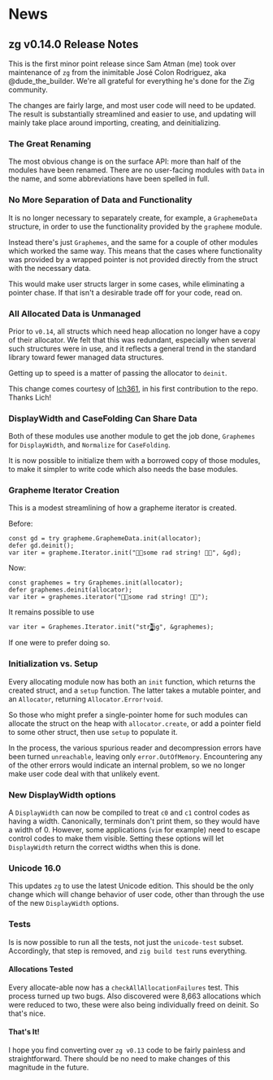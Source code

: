# News

## zg v0.14.0 Release Notes

This is the first minor point release since Sam Atman (me) took over
maintenance of `zg` from the inimitable José Colon Rodriguez, aka
@dude_the_builder.  We're all grateful for everything he's done for
the Zig community.

The changes are fairly large, and most user code will need to be updated.
The result is substantially streamlined and easier to use, and updating
will mainly take place around importing, creating, and deinitializing.

### The Great Renaming

The most obvious change is on the surface API: more than half of the modules
have been renamed.  There are no user-facing modules with `Data` in the name,
and some abbreviations have been spelled in full.

### No More Separation of Data and Functionality

It is no longer necessary to separately create, for example, a `GraphemeData`
structure, in order to use the functionality provided by the `grapheme`
module.

Instead there's just `Graphemes`, and the same for a couple of other modules
which worked the same way.  This means that the cases where functionality
was provided by a wrapped pointer is not provided directly from the struct
with the necessary data.

This would make user structs larger in some cases, while eliminating a
pointer chase.  If that isn't a desirable trade off for your code,
read on.

### All Allocated Data is Unmanaged

Prior to `v0.14`, all structs which need heap allocation no longer
have a copy of their allocator.  We felt that this was redundant,
especially when several such structures were in use, and it reflects
a general trend in the standard library toward fewer managed data
structures.

Getting up to speed is a matter of passing the allocator to `deinit`.

This change comes courtesy of [lch361](https://lch361.net), in his
first contribution to the repo.  Thanks Lich!

### DisplayWidth and CaseFolding Can Share Data

Both of these modules use another module to get the job done, `Graphemes`
for `DisplayWidth`, and `Normalize` for `CaseFolding`.

It is now possible to initialize them with a borrowed copy of those
modules, to make it simpler to write code which also needs the base
modules.

### Grapheme Iterator Creation

This is a modest streamlining of how a grapheme iterator is created.

Before:

```zig
const gd = try grapheme.GraphemeData.init(allocator);
defer gd.deinit();
var iter = grapheme.Iterator.init("🤘🏻some rad string! 🤘🏿", &gd);
```

Now:

```zig
const graphemes = try Graphemes.init(allocator);
defer graphemes.deinit(allocator);
var iter = graphemes.iterator("🤘🏻some rad string! 🤘🏿");
```

It remains possible to use

```zig
var iter = Graphemes.Iterator.init("stri̵̢̡̡̡̨̧̡̨̡̡̡̨̫̗̗̱̳̼̖͚͉̩̬̬͚̟̣̮̬̙̖̗͇̮͓̻̫͍͎͉͎̹̩̗͖͈̙̻̭̝̭̼̙̯̪͚̙͉͎͎͖̥̹͈̫͍̹͓̘̙͎͖̝̦͎̤̼̹͕͈̪̙̪̯̯͙̝͈͕̬̪̗̭͎͖̟͚̦̣̘͙̞̮̹̙͚̼̤̟͉̭͔̩͍͔͈̯͎̘͎̭̥̖̜͙̖̖͍̼͙͎͚̦̮̹̞̺͍̳̖̹̼̲̠̩̰̳͂̌̈́̓̄͋̇̎͜͜͠ͅͅͅͅng", &graphemes);
```

If one were to prefer doing so.

### Initialization vs. Setup

Every allocating module now has both an `init` function, which
returns the created struct, and a `setup` function.  The latter
takes a mutable pointer, and an `Allocator`, returning
`Allocator.Error!void`.

So those who might prefer a single-pointer home for such modules
can allocate the struct on the heap with `allocator.create`, or
add a pointer field to some other struct, then use `setup` to
populate it.

In the process, the various spurious reader and decompression errors
have been turned `unreachable`, leaving only `error.OutOfMemory`.
Encountering any of the other errors would indicate an internal problem,
so we no longer make user code deal with that unlikely event.

### New DisplayWidth options

A `DisplayWidth` can now be compiled to treat `c0` and `c1` control codes
as having a width.  Canonically, terminals don't print them, so they would
have a width of 0.  However, some applications (`vim` for example) need to
escape control codes to make them visible.  Setting these options will let
`DisplayWidth` return the correct widths when this is done.

### Unicode 16.0

This updates `zg` to use the latest Unicode edition.  This should be
the only change which will change behavior of user code, other than through
the use of the new `DisplayWidth` options.

### Tests

Is is now possible to run all the tests, not just the `unicode-test` subset.
Accordingly, that step is removed, and `zig build test` runs everything.

#### Allocations Tested

Every allocate-able now has a `checkAllAllocationFailures` test.  This
process turned up two bugs.  Also discovered were 8,663 allocations which
were reduced to two, these were also being individually freed on deinit.
So that's nice.

#### That's It!

I hope you find converting over `zg v0.13` code to be fairly painless and
straightforward.  There should be no need to make changes of this magnitude
in the future.

